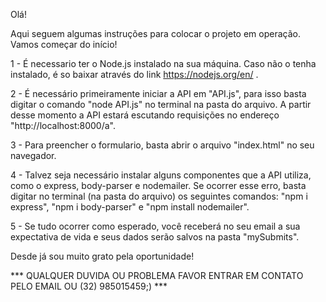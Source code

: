 Olá!

Aqui seguem algumas instruções para colocar o projeto em operação. Vamos começar do início!

1 - É necessario ter o Node.js instalado na sua máquina. Caso não o tenha instalado, é so baixar através do link https://nodejs.org/en/ .

2 - É necessário primeiramente iniciar a API em "API.js", para isso basta digitar o comando "node API.js" no terminal na pasta do arquivo. A partir desse momento a API estará escutando requisições no endereço "http://localhost:8000/a".

3 - Para preencher o formulario, basta abrir o arquivo "index.html" no seu navegador.

4 - Talvez seja necessário instalar alguns componentes que a API utiliza, como o express, body-parser e nodemailer. Se ocorrer esse erro, basta digitar no terminal (na pasta do arquivo) os seguintes comandos: "npm i express", "npm i body-parser" e "npm install nodemailer".

5 - Se tudo ocorrer como esperado, você receberá no seu email a sua expectativa de vida e seus dados serão salvos na pasta "mySubmits".

Desde já sou muito grato pela oportunidade!



*** QUALQUER DUVIDA OU PROBLEMA FAVOR ENTRAR EM CONTATO PELO EMAIL OU (32) 985015459;) ***



